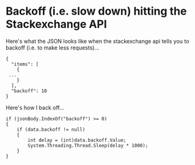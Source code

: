 ﻿# Backoff (i.e. slow down) hitting the Stackexchange API

Here's what the JSON looks like when the stackexchange api tells you to backoff (i.e. to make less requests)...

    {
      "items": [
        {
     ...
        }
      ],
      "backoff": 10
    }

Here's how I back off...

    if (jsonBody.IndexOf("backoff") >= 0)
    {
        if (data.backoff != null)
        {
            int delay = (int)data.backoff.Value;
            System.Threading.Thread.Sleep(delay * 1000);
        }
    }
